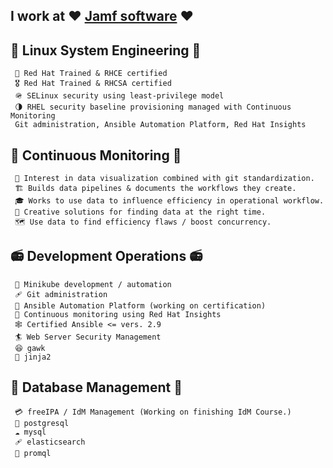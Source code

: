 ## I work at ❤️ [Jamf software](https://jamf.com) ❤️

## 🔧 **Linux System Engineering** 🔧
     🏢 Red Hat Trained & RHCE certified
     🎖️ Red Hat Trained & RHCSA certified
     🪖 SELinux security using least-privilege model
     🌗 RHEL security baseline provisioning managed with Continuous Monitoring 
     Git administration, Ansible Automation Platform, Red Hat Insights

## 🔭 Continuous Monitoring 🔭
     🧵 Interest in data visualization combined with git standardization.
     🏗️ Builds data pipelines & documents the workflows they create. 
     🎓 Works to use data to influence efficiency in operational workflow. 
     🐲 Creative solutions for finding data at the right time.
     🗺️ Use data to find efficiency flaws / boost concurrency.

## 📻 **Development Operations** 📻
     💽 Minikube development / automation
     🩹 Git administration
     🗼 Ansible Automation Platform (working on certification)
     🔐 Continuous monitoring using Red Hat Insights
     🕸️ Certified Ansible <= vers. 2.9
     🏄 Web Server Security Management
     😆 gawk
     🎲 jinja2
   
## 🌲 **Database Management** 🌲
     💳 freeIPA / IdM Management (Working on finishing IdM Course.) 
     🏣 postgresql
     ☁️ mysql
     🩹 elasticsearch
     💠 promql
   
